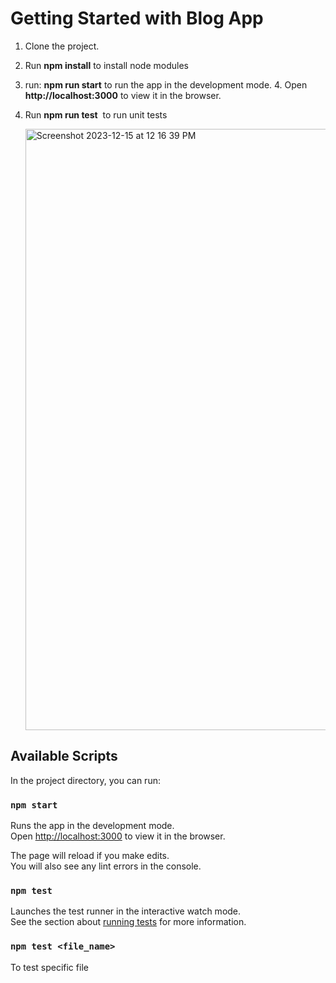# Getting Started with Blog App

1. Clone the project. 
2. Run **npm install** to install node modules
3. run: **npm run start** to run the app in the development mode. 
4. Open **http://localhost:3000** to view it in the browser. 
5. Run **npm run test**  to run unit tests

   <img width="962" alt="Screenshot 2023-12-15 at 12 16 39 PM" src="https://github.com/pterenin/blog-app/assets/17990616/20c9ccbb-18ba-49ae-93ed-fe1c65ab8a01">


## Available Scripts

In the project directory, you can run:

### `npm start`

Runs the app in the development mode.\
Open [http://localhost:3000](http://localhost:3000) to view it in the browser.

The page will reload if you make edits.\
You will also see any lint errors in the console.

### `npm test`

Launches the test runner in the interactive watch mode.\
See the section about [running tests](https://facebook.github.io/create-react-app/docs/running-tests) for more information.

### `npm test <file_name>`
 To test specific file
